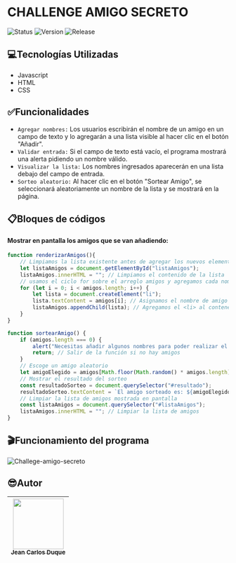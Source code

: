 # CHALLENGE AMIGO SECRETO
![Status][statusBagge]
![Version][versionBagge]
![Release][releaseBagge]
## :computer:Tecnologías Utilizadas
- Javascript
- HTML
- CSS
## :white_check_mark:Funcionalidades
- ```Agregar nombres:``` Los usuarios escribirán el nombre de un amigo en un campo de texto y lo agregarán a una lista visible al hacer clic en el botón "Añadir".
- ```Validar entrada:``` Si el campo de texto está vacío, el programa mostrará una alerta pidiendo un nombre válido.
- ```Visualizar la lista:``` Los nombres ingresados aparecerán en una lista debajo del campo de entrada.
- ```Sorteo aleatorio:``` Al hacer clic en el botón "Sortear Amigo", se seleccionará aleatoriamente un nombre de la lista y se mostrará en la página.
## :clipboard:Bloques de códigos
#### Mostrar en pantalla los amigos que se van añadiendo:
```Javascript
function renderizarAmigos(){
    // Limpiamos la lista existente antes de agregar los nuevos elementos
    let listaAmigos = document.getElementById("listaAmigos");
    listaAmigos.innerHTML = ""; // Limpiamos el contenido de la lista
    // usamos el ciclo for sobre el arreglo amigos y agregamos cada nombre como un <li>
    for (let i = 0; i < amigos.length; i++) {
        let lista = document.createElement("li");
        lista.textContent = amigos[i]; // Asignamos el nombre de amigo al <li>
        listaAmigos.appendChild(lista); // Agregamos el <li> al contenedor de la lista
    }
}
```
```Javascript
function sortearAmigo() {
    if (amigos.length === 0) {
        alert("Necesitas añadir algunos nombres para poder realizar el sorteo");
        return; // Salir de la función si no hay amigos
    }
    // Escoge un amigo aleatorio
    let amigoElegido = amigos[Math.floor(Math.random() * amigos.length)];
    // Mostrar el resultado del sorteo
    const resultadoSorteo = document.querySelector("#resultado");
    resultadoSorteo.textContent = `El amigo sorteado es: ${amigoElegido}`;
    // Limpiar la lista de amigos mostrada en pantalla
    const listaAmigos = document.querySelector("#listaAmigos");
    listaAmigos.innerHTML = ""; // Limpiar la lista de amigos
}
```
## :clapper:Funcionamiento del programa
![Challege-amigo-secreto][amigo-secreto-giff]
## :sunglasses:Autor

| [<img src="https://avatars.githubusercontent.com/u/6019480?s=400&u=ff7b5a2ffa87215739382f9d6e144320b7e142f1&v=4" width=115><br><sub>Jean Carlos Duque</sub>](https://github.com/jcduque) | 
| :---: |

<!-- recursos -->
[statusBagge]:https://img.shields.io/badge/STATUS-STABLE-green
[versionBagge]:https://img.shields.io/badge/VERSION-1.0-blue
[releaseBagge]:https://img.shields.io/badge/RELEASE%20DATE-March-orange
[amigo-secreto-giff]:https://github.com/user-attachments/assets/64298854-bcd4-4d78-bea3-3b86ed333225


